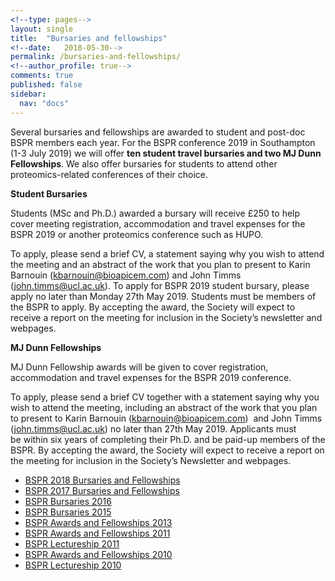 ```yaml
---
<!--type: pages-->
layout: single
title:  "Bursaries and fellowships"
<!--date:   2018-05-30-->
permalink: /bursaries-and-fellowships/
<!--author_profile: true-->
comments: true
published: false
sidebar:
  nav: "docs"
---
```



Several bursaries and fellowships are awarded to student and post-doc BSPR members each year. For the BSPR conference 2019 in Southampton (1-3 July 2019) we will offer **ten student travel bursaries and two MJ Dunn Fellowships**. We also offer bursaries for students to attend other proteomics-related conferences of their choice.


**Student Bursaries**

Students (MSc and Ph.D.) awarded a bursary will receive £250 to help cover meeting registration, accommodation and travel expenses for the BSPR 2019 or another proteomics conference such as HUPO.

To apply, please send a brief CV, a statement saying why you wish to attend the meeting and an abstract of the work that you plan to present to Karin Barnouin (kbarnouin@bioapicem.com) and John Timms (john.timms@ucl.ac.uk). To apply for BSPR 2019 student bursary, please apply no later than Monday 27th May 2019. Students must be members of the BSPR to apply. By accepting the award, the Society will expect to receive a report on the meeting for inclusion in the Society’s newsletter and webpages.

**MJ Dunn Fellowships**

MJ Dunn Fellowship awards will be given to cover registration, accommodation and travel expenses for the BSPR 2019 conference.

To apply, please send a brief CV together with a statement saying why you wish to attend the meeting, including an abstract of the work that you plan to present to Karin Barnouin (kbarnouin@bioapicem.com)  and John Timms (john.timms@ucl.ac.uk) no later than 27th May 2019. Applicants must be within six years of completing their Ph.D. and be paid-up members of the BSPR. By accepting the award, the Society will expect to receive a report on the meeting for inclusion in the Society’s Newsletter and webpages.



- [BSPR 2018 Bursaries and Fellowships]({{site.baseurl}}/bspr-2018-bursaries-and-fellowships)
- [BSPR 2017 Bursaries and Fellowships]({{site.baseurl}}/bspr-2017-bursaries-and-fellowships)
- [BSPR Bursaries 2016]({{site.baseurl}}/bspr-bursaries-2016)
- [BSPR Bursaries 2015]({{site.baseurl}}/bspr-bursaries-2015)
- [BSPR Awards and Fellowships 2013]({{site.baseurl}}/sbspr-awards-and-fellowships-2013 )
- [BSPR Awards and Fellowships 2011]({{site.baseurl}}//bspr-awards-and-fellowships-2011 )
- [BSPR Lectureship 2011]({{site.baseurl}}/bspr-lectureship-2011 )
- [BSPR Awards and Fellowships 2010]({{site.baseurl}}/bspr-awards-and-fellowships-2010 )
- [BSPR Lectureship 2010]({{site.baseurl}}/bspr-lectureship-2010 )
